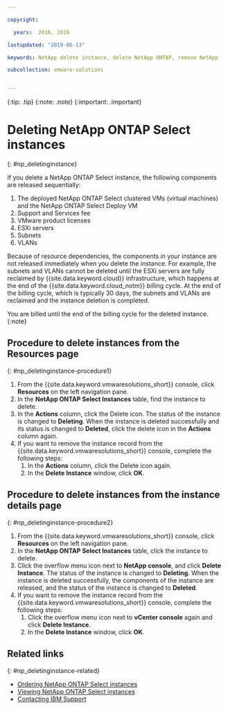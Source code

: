 ```yaml
---

copyright:

  years:  2016, 2019

lastupdated: "2019-06-13"

keywords: NetApp delete instance, delete NetApp ONTAP, remove NetApp

subcollection: vmware-solutions


---
```


{:tip: .tip}
{:note: .note}
{:important: .important}

# Deleting NetApp ONTAP Select instances
{: #np_deletinginstance}

If you delete a NetApp ONTAP Select instance, the following components are released sequentially:
1. The deployed NetApp ONTAP Select clustered VMs (virtual machines) and the NetApp ONTAP Select Deploy VM
2. Support and Services fee
3. VMware product licenses
4. ESXi servers
5. Subnets
6. VLANs

Because of resource dependencies, the components in your instance are not released immediately when you delete the instance. For example, the subnets and VLANs cannot be deleted until the ESXi servers are fully reclaimed by {{site.data.keyword.cloud}} infrastructure, which happens at the end of the {{site.data.keyword.cloud_notm}} billing cycle. At the end of the billing cycle, which is typically 30 days, the subnets and VLANs are reclaimed and the instance deletion is completed.

You are billed until the end of the billing cycle for the deleted instance.
{:note}

## Procedure to delete instances from the Resources page
{: #np_deletinginstance-procedure1}

1. From the {{site.data.keyword.vmwaresolutions_short}} console, click **Resources** on the left navigation pane.
2. In the **NetApp ONTAP Select Instances** table, find the instance to delete.
3. In the **Actions** column, click the Delete icon.
   The status of the instance is changed to **Deleting**. When the instance is deleted successfully and its status is changed to **Deleted**, click the delete icon in the **Actions** column again.
4. If you want to remove the instance record from the {{site.data.keyword.vmwaresolutions_short}} console, complete the following steps:
   1. In the **Actions** column, click the Delete icon again.
   2. In the **Delete Instance** window, click **OK**.

## Procedure to delete instances from the instance details page
{: #np_deletinginstance-procedure2}

1. From the {{site.data.keyword.vmwaresolutions_short}} console, click **Resources** on the left navigation pane.
2. In the **NetApp ONTAP Select Instances** table, click the instance to delete.
3. Click the overflow menu icon next to **NetApp console**, and click **Delete Instance**.
   The status of the instance is changed to **Deleting**. When the instance is deleted successfully, the components of the instance are released, and the status of the instance is changed to **Deleted**.
4. If you want to remove the instance record from the {{site.data.keyword.vmwaresolutions_short}} console, complete the following steps:
   1. Click the overflow menu icon next to **vCenter console** again and click **Delete Instance**.
   2. In the **Delete Instance** window, click **OK**.

## Related links
{: #np_deletinginstance-related}

* [Ordering NetApp ONTAP Select instances](/docs/services/vmwaresolutions/netapp?topic=vmware-solutions-np_orderinginstances)
* [Viewing NetApp ONTAP Select instances](/docs/services/vmwaresolutions/netapp?topic=vmware-solutions-np_viewinginstances)
* [Contacting IBM Support](/docs/services/vmwaresolutions/vmonic?topic=vmware-solutions-trbl_support)

